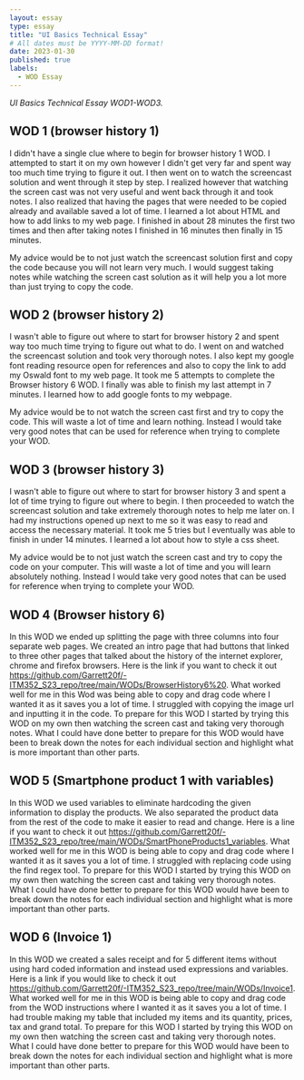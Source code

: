 ```yaml
---
layout: essay
type: essay
title: "UI Basics Technical Essay"
# All dates must be YYYY-MM-DD format!
date: 2023-01-30
published: true
labels:
  - WOD Essay
---
```



*UI Basics Technical Essay WOD1-WOD3.*

## WOD 1 (browser history 1)

I didn't have a single clue where to begin for browser history 1 WOD. I attempted to start it on my own however I didn't get very far and spent way too much time trying to figure it out. I then went on to watch the screencast solution and went through it step by step. I realized however that watching the screen cast was not very useful and went back through it and took notes. I also realized that having the pages that were needed to be copied already and available saved a lot of time. I learned a lot about HTML and how to add links to my web page. I finished in about 28 minutes the first two times and then after taking notes I finished in 16 minutes then finally in 15 minutes. 

My advice would be to not just watch the screencast solution first and copy the code because you will not learn very much. I would suggest taking notes while watching the screen cast solution as it will help you a lot more than just trying to copy the code. 


## WOD 2 (browser history 2)

I wasn't able to figure out where to start for browser history 2 and spent way too much time trying to figure out what to do. I went on and watched the screencast solution and took very thorough notes. I also kept my google font reading resource open for references and also to copy the link to add my Oswald font to my web page. It took me 5 attempts to complete the Browser history 6 WOD. I finally was able to finish my last attempt in 7 minutes. I learned how to add google fonts to my webpage. 

My advice would be to not watch the screen cast first and try to copy the code. This will waste a lot of time and learn nothing. Instead I would take very good notes that can be used for reference when trying to complete your WOD. 

## WOD 3 (browser history 3)

I wasn't able to figure out where to start for browser history 3 and spent a lot of time trying to figure out where to begin. I then proceeded to watch the screencast solution and take extremely thorough notes to help me later on. I had my instructions opened up next to me so it was easy to read and access the necessary material. It took me 5 tries but I eventually was able to finish in under 14 minutes. I learned a lot about how to style a css sheet.  

My advice would be to not just watch the screen cast and try to copy the code on your computer. This will waste a lot of time and you will learn absolutely nothing. Instead I would take very good notes that can be used for reference when trying to complete your WOD. 

## WOD 4 (Browser history 6)

In this WOD we ended up splitting the page with three columns into four separate web pages. We created an intro page that had buttons that linked to three other pages that talked about the history of the internet explorer, chrome and firefox browsers. Here is the link if you want to check it out <a>https://github.com/Garrett20f/-ITM352_S23_repo/tree/main/WODs/BrowserHistory6%20</a>. What worked well for me in this Wod was being able to copy and drag code where I wanted it as it saves you a lot of time. I struggled with copying the image url and inputting it in the code. To prepare for this WOD I started by trying this WOD on my own then watching the screen cast and taking very thorough notes. What I could have done better to prepare for this WOD would have been to break down the notes for each individual section and highlight what is more important than other parts.

## WOD 5 (Smartphone product 1 with variables)

In this WOD we used variables to eliminate hardcoding the given information to display the products. We also separated the product data from the rest of the code to make it easier to read and change. Here is a line if you want to check it out <a>https://github.com/Garrett20f/-ITM352_S23_repo/tree/main/WODs/SmartPhoneProducts1_variables</a>. What worked well for me in this WOD is being able to copy and drag code where I wanted it as it saves you a lot of time. I struggled with replacing code using the find regex tool. To prepare for this WOD I started by trying this WOD on my own then watching the screen cast and taking very thorough notes. What I could have done better to prepare for this WOD would have been to break down the notes for each individual section and highlight what is more important than other parts.

## WOD 6 (Invoice 1)

In this WOD we created a sales receipt and for 5 different items without using hard coded information and instead used expressions and variables. Here is a link if you would like to check it out <a>https://github.com/Garrett20f/-ITM352_S23_repo/tree/main/WODs/Invoice1</a>. What worked well for me in this WOD is being able to copy and drag code from the WOD instructions where I wanted it as it saves you a lot of time. I had trouble making my table that included my items and its quantity, prices, tax and grand total. To prepare for this WOD I started by trying this WOD on my own then watching the screen cast and taking very thorough notes. What I could have done better to prepare for this WOD would have been to break down the notes for each individual section and highlight what is more important than other parts.




